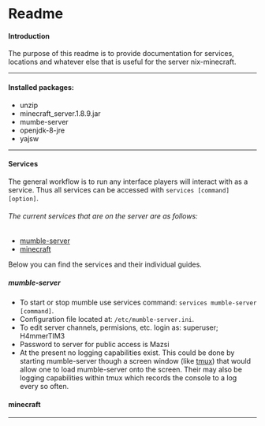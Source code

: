 # Readme   

#### Introduction
The purpose of this readme is to provide documentation for services, locations and whatever else that is useful for the server nix-minecraft.

---
#### Installed packages:
- unzip
- minecraft_server.1.8.9.jar
- mumbe-server
- openjdk-8-jre
- yajsw
---
#### Services
The general workflow is to run any interface players will interact with as a service. Thus all services can be accessed with `services [command] [option]`.

###### The current services that are on the server are as follows:
- [mumble-server](#mumble-server)
- [minecraft](#minecraft)

Below you can find the services and their individual guides.  

##### mumble-server
- To start or stop mumble use services command: `services mumble-server [command]`.
- Configuration file located at: `/etc/mumble-server.ini`.
- To edit server channels, permisions, etc. login as: superuser; H4mmerTIM3
- Password to server for public access is Mazsi
- At the present no logging capabilities exist. This could be done by starting mumble-server though a screen window (like [tmux](https://www.google.com/url?sa=t&rct=j&q=&esrc=s&source=web&cd=1&cad=rja&uact=8&ved=0ahUKEwjC9KLPhNrJAhUS22MKHQkXCJAQFggdMAA&url=https%3A%2F%2Ftmux.github.io%2F&usg=AFQjCNHueh3Gwyi6FitKz3hvm6YkYWMyGQ&sig2=mudV022G17xDeDYPiIeNTQ)) that would allow one to load mumble-server onto the screen. Their may also be logging capabilities within tmux which records the console to a log every so often.

#### minecraft
---
